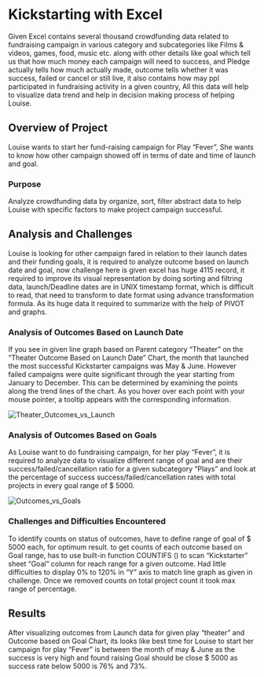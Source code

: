 # Kickstarting with Excel

Given Excel contains several thousand crowdfunding data related to fundraising campaign in various category and subcategories like Films & videos, games, food, music etc. along with other details like goal which tell us that how much money each campaign will need to success,  and Pledge actually tells how much actually made, outcome tells whether it was success,  failed or cancel or still live, it also contains how may ppl participated in fundraising activity in a given country, All this data will help to visualize data trend and help in decision making process of helping Louise. 
## Overview of Project
Louise wants to start her fund-raising campaign for Play “Fever”, She wants to know how other campaign showed off in terms of date and time of launch and goal.
### Purpose
Analyze crowdfunding data by organize, sort, filter abstract data to help Louise with specific factors to make project campaign successful. 
## Analysis and Challenges
Louise is looking for other campaign fared in relation to their launch dates and their funding goals, it is required to analyze outcome based on launch date and goal, now challenge here is given excel has huge 4115 record, it required to improve its visual representation by doing sorting and filtring data, launch/Deadline dates are in UNIX timestamp format, which is difficult to read, that need to transform to date format using advance transformation formula. As its huge data it required to summarize with the help of PIVOT and graphs.
### Analysis of Outcomes Based on Launch Date
If you see in given line graph based on Parent category “Theater” on the “Theater Outcome Based on Launch Date” Chart, the month that launched the most successful Kickstarter campaigns was May & June. However failed campaigns were quite significant through the year starting from January to December. This can be determined by examining the points along the trend lines of the chart. As you hover over each point with your mouse pointer, a tooltip appears with the corresponding information.

![Theater_Outcomes_vs_Launch](https://user-images.githubusercontent.com/91766890/137613488-f2d6a465-3141-4d65-ad12-24a3eb6cfded.png)

### Analysis of Outcomes Based on Goals
As Louise want to do fundraising campaign, for her play “Fever”, it is required to analyze data to visualize different range of goal and are their success/failed/cancellation ratio for a given subcategory “Plays” and look at the percentage of success success/failed/cancellation rates with total projects in every goal range of $ 5000. 

![Outcomes_vs_Goals](https://user-images.githubusercontent.com/91766890/137613494-2e03a392-5ed8-47c7-b0ae-e438616e733c.png)

### Challenges and Difficulties Encountered
To identify counts on status of outcomes, have to define range of goal of $ 5000 each, for optimum result.  to get counts of each outcome based on Goal range, has to use built-in function COUNTIFS () to scan “Kickstarter” sheet “Goal” column for reach range for a given outcome. Had little difficulties to display 0% to 120% in “Y” axis to match line graph as given in challenge. Once we removed counts on total project count it took max range of percentage. 

## Results
After visualizing outcomes from Launch data for given play “theater” and Outcome based on Goal Chart, its looks like best time for Louise to start her campaign for play “Fever” is between the month of may & June as the success is very high and found raising Goal should be close $ 5000 as success rate below 5000 is 76% and 73%.
